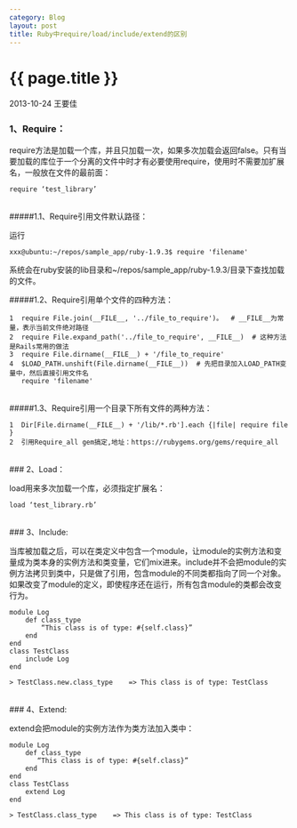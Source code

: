 ```yaml
---
category: Blog
layout: post
title: Ruby中require/load/include/extend的区别
---
```


{{ page.title }}
================

<p class="meta">2013-10-24 王要佳</p>

### 1、Require：

require方法是加载一个库，并且只加载一次，如果多次加载会返回false。只有当要加载的库位于一个分离的文件中时才有必要使用require，使用时不需要加扩展名，一般放在文件的最前面：

    require ‘test_library’
<br>
#####1.1、Require引用文件默认路径：

运行

    xxx@ubuntu:~/repos/sample_app/ruby-1.9.3$ require 'filename'

系统会在ruby安装的lib目录和~/repos/sample_app/ruby-1.9.3/目录下查找加载的文件。

#####1.2、Require引用单个文件的四种方法：
<br>

    1  require File.join(__FILE__, '../file_to_require')。  # __FILE__为常量，表示当前文件绝对路径
    2  require File.expand_path('../file_to_require', __FILE__)  # 这种方法是Rails常用的做法
    3  require File.dirname(__FILE__) + '/file_to_require'    
    4  $LOAD_PATH.unshift(File.dirname(__FILE__))  # 先把目录加入LOAD_PATH变量中，然后直接引用文件名
       require 'filename'
<br>
#####1.3、Require引用一个目录下所有文件的两种方法：
<br>

    1  Dir[File.dirname(__FILE__) + '/lib/*.rb'].each {|file| require file }
    2  引用Require_all gem搞定,地址：https://rubygems.org/gems/require_all
<br>
### 2、Load：

load用来多次加载一个库，必须指定扩展名：

    load ‘test_library.rb’
<br>
### 3、Include:

当库被加载之后，可以在类定义中包含一个module，让module的实例方法和变量成为类本身的实例方法和类变量，它们mix进来。include并不会把module的实例方法拷贝到类中，只是做了引用，包含module的不同类都指向了同一个对象。如果改变了module的定义，即使程序还在运行，所有包含module的类都会改变行为。

    module Log 
        def class_type 
            “This class is of type: #{self.class}” 
        end 
    end 
    class TestClass 
        include Log 
    end 

    > TestClass.new.class_type    => This class is of type: TestClass
<br>
### 4、Extend:

extend会把module的实例方法作为类方法加入类中：

    module Log 
        def class_type 
           “This class is of type: #{self.class}” 
        end 
    end 
    class TestClass 
        extend Log 
    end
 
    > TestClass.class_type    => This class is of type: TestClass





    















